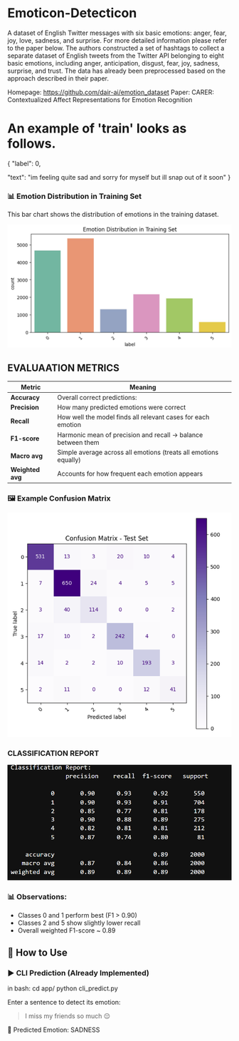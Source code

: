 # Emoticon-Detecticon

A dataset of English Twitter messages with six basic emotions: anger, fear, joy, love, sadness, and surprise. For more detailed information please refer to the paper below.
The authors constructed a set of hashtags to collect a separate dataset of English tweets from the Twitter API belonging to eight basic emotions, including anger, anticipation, disgust, fear, joy, sadness, surprise, and trust. The data has already been preprocessed based on the approach described in their paper.

Homepage: https://github.com/dair-ai/emotion_dataset
Paper: CARER: Contextualized Affect Representations for Emotion Recognition

# An example of 'train' looks as follows.
{
   "label": 0,
   
   "text": "im feeling quite sad and sorry for myself but ill snap out of it soon"
}

### 📊 Emotion Distribution in Training Set

This bar chart shows the distribution of emotions in the training dataset.

![Emotion Distribution](images/emotion-distribution.jpg)




## EVALUAATION METRICS 

| Metric           | Meaning                                                          |
| ---------------- | ---------------------------------------------------------------- |
| **Accuracy**     | Overall correct predictions:                            |
| **Precision**    | How many predicted emotions were correct                         |
| **Recall**       | How well the model finds all relevant cases for each emotion     |
| **F1-score**     | Harmonic mean of precision and recall → balance between them     |
| **Macro avg**    | Simple average across all emotions (treats all emotions equally) |
| **Weighted avg** | Accounts for how frequent each emotion appears                   |


### 🖼️ Example Confusion Matrix

![Confusion Matrix](images/test_confusion_matrix.png)


### CLASSIFICATION REPORT 

![Classification Report](images/classification_report.png)

### 📊 Observations:
- Classes 0 and 1 perform best (F1 > 0.90)
- Classes 2 and 5 show slightly lower recall
- Overall weighted F1-score ~ 0.89

## 🚀 How to Use

### ▶️ CLI Prediction (Already Implemented)

in bash:
cd app/
python cli_predict.py

Enter a sentence to detect its emotion:
> I miss my friends so much 😔

🧠 Predicted Emotion: SADNESS

